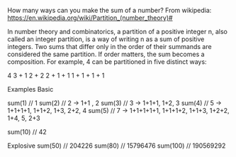How many ways can you make the sum of a number?
From wikipedia: https://en.wikipedia.org/wiki/Partition_(number_theory)#

In number theory and combinatorics, a partition of a positive integer n, also called an integer partition, is a way of writing n as a sum of positive integers. Two sums that differ only in the order of their summands are considered the same partition. If order matters, the sum becomes a composition. For example, 4 can be partitioned in five distinct ways:

4
3 + 1
2 + 2
2 + 1 + 1
1 + 1 + 1 + 1

Examples
Basic

sum(1) // 1
sum(2) // 2  -> 1+1 , 2
sum(3) // 3 -> 1+1+1, 1+2, 3
sum(4) // 5 -> 1+1+1+1, 1+1+2, 1+3, 2+2, 4
sum(5) // 7 -> 1+1+1+1+1, 1+1+1+2, 1+1+3, 1+2+2, 1+4, 5, 2+3

sum(10) // 42

Explosive
sum(50) // 204226
sum(80) // 15796476
sum(100) // 190569292